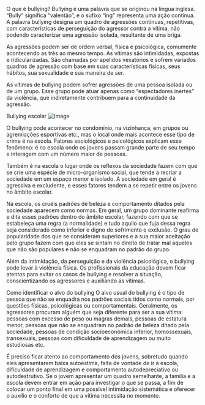 O que é bullying?
Bullying é uma palavra que se originou na língua inglesa. “Bully” significa “valentão”, e o sufixo “ing” representa uma ação contínua. A palavra bullying designa um quadro de agressões contínuas, repetitivas, com características de perseguição do agressor contra a vítima, não podendo caracterizar uma agressão isolada, resultante de uma briga.

As agressões podem ser de ordem verbal, física e psicológica, comumente acontecendo as três ao mesmo tempo. As vítimas são intimidadas, expostas e ridicularizadas. São chamadas por apelidos vexatórios e sofrem variados quadros de agressão com base em suas características físicas, seus hábitos, sua sexualidade e sua maneira de ser.

As vítimas de bullying podem sofrer agressões de uma pessoa isolada ou de um grupo. Esse grupo pode atuar apenas como “espectadores inertes” da violência, que indiretamente contribuem para a continuidade da agressão.

Bullying escolar
![image](https://github.com/AnseKz/Pro/assets/142409622/9be1d119-564c-434f-9567-f95385392377)

O bullying pode acontecer no condomínio, na vizinhança, em grupos ou agremiações esportivas etc., mas o local onde mais acontece esse tipo de crime é na escola. Fatores sociológicos e psicológicos explicam esse fenômeno: é na escola onde os jovens passam grande parte de seu tempo e interagem com um número maior de pessoas.

Também é na escola o lugar onde os reflexos da sociedade fazem com que se crie uma espécie de micro-organismo social, que tende a recriar a sociedade em um espaço menor e isolado. A sociedade em geral é agressiva e excludente, e esses fatores tendem a se repetir entre os jovens no âmbito escolar.

Na escola, os cruéis padrões de beleza e comportamento ditados pela sociedade aparecem como normas. Em geral, um grupo dominante reafirma e dita esses padrões dentro do âmbito escolar, fazendo com que se estabeleça uma regra (a normalidade) e tudo aquilo que fuja dessa regra seja considerado como inferior e digno de sofrimento e exclusão. O grau de popularidade dos que se consideram superiores e a sua maior aceitação pelo grupo fazem com que eles se sintam no direito de tratar mal aqueles que não são populares e não se enquadram no padrão do grupo.

Além da intimidação, da perseguição e da violência psicológica, o bullying pode levar à violência física. Os profissionais da educação devem ficar atentos para evitar os casos de bullying e resolver a situação, conscientizando os agressores e auxiliando as vítimas.

Como identificar o alvo do bullying
O alvo usual do bullying é o tipo de pessoa que não se enquadra nos padrões sociais tidos como normais, por questões físicas, psicológicas ou comportamentais. Geralmente, os agressores procuram alguém que seja diferente para ser a sua vítima: pessoas com excesso de peso ou magras demais, pessoas de estatura menor, pessoas que não se enquadram no padrão de beleza ditado pela sociedade, pessoas de condição socioeconômica inferior, homossexuais, transexuais, pessoas com dificuldade de aprendizagem ou muito estudiosas etc.

É preciso ficar atento ao comportamento dos jovens, sobretudo quando eles apresentarem baixa autoestima, falta de vontade de ir à escola, dificuldade de aprendizagem e comportamento autodepreciativo ou autodestrutivo. Se o jovem apresentar um quadro semelhante, a família e a escola devem entrar em ação para investigar o que se passa, a fim de colocar um ponto final em uma possível intimidação sistemática e oferecer o auxílio e o conforto de que a vítima necessita no momento.





























